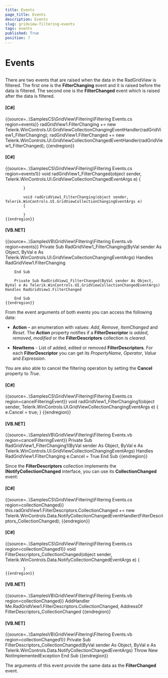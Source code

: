 ```yaml
---
title: Events
page_title: Events
description: Events
slug: gridview-filtering-events
tags: events
published: True
position: 7
---
```


# Events



## 

There are two events that are raised  when the data in the RadGridView is filtered. The first one is the __FilterChanging__ event
          and it is raised before the data is filtered. The second one is the __FilterChanged__ event which is raised after
          the data is filtered.
        

#### __[C#]__

{{source=..\SamplesCS\GridView\Filtering\Filtering Events.cs region=events}}
	            radGridView1.FilterChanging += new Telerik.WinControls.UI.GridViewCollectionChangingEventHandler(radGridView1_FilterChanging);
	            radGridView1.FilterChanged += new Telerik.WinControls.UI.GridViewCollectionChangedEventHandler(radGridView1_FilterChanged);
	{{endregion}}



#### __[C#]__

{{source=..\SamplesCS\GridView\Filtering\Filtering Events.cs region=events1}}
	        void radGridView1_FilterChanged(object sender, Telerik.WinControls.UI.GridViewCollectionChangedEventArgs e)
	        {
	            
	        }
	
	        void radGridView1_FilterChanging(object sender, Telerik.WinControls.UI.GridViewCollectionChangingEventArgs e)
	        {
	
	        }
	{{endregion}}



#### __[VB.NET]__

{{source=..\SamplesVB\GridView\Filtering\Filtering Events.vb region=events}}
	    Private Sub RadGridView1_FilterChanging(ByVal sender As Object, ByVal e As Telerik.WinControls.UI.GridViewCollectionChangingEventArgs) Handles RadGridView1.FilterChanging
	
	    End Sub
	
	    Private Sub RadGridView1_FilterChanged(ByVal sender As Object, ByVal e As Telerik.WinControls.UI.GridViewCollectionChangedEventArgs) Handles RadGridView1.FilterChanged
	
	    End Sub
	{{endregion}}



From the event arguments of both events you can access the following data:

* __Action__ – an enumeration with values: *Add*, *Remove*,
              *ItemChanged* and *Reset*. The __Action__ property notifies
              if a __FilterDescriptor__ is *added*, *removed*,
              *modified* or the __FilterDescriptors__ collection is *cleared*.
            

* __NewItems__ - List of added, edited or removed __FilterDescriptors__.
              For each __FilterDescriptor__ you can get its *PropertyName*, *Operator*,
              *Value* and *Expression*.
            

You are also able to cancel the filtering operation by setting the __Cancel__ property to *True*.
        

#### __[C#]__

{{source=..\SamplesCS\GridView\Filtering\Filtering Events.cs region=cancelFilteringEvent}}
	        void radGridView1_FilterChanging1(object sender, Telerik.WinControls.UI.GridViewCollectionChangingEventArgs e)
	        {
	            e.Cancel = true;
	        } 
	{{endregion}}



#### __[VB.NET]__

{{source=..\SamplesVB\GridView\Filtering\Filtering Events.vb region=cancelFilteringEvent}}
	    Private Sub RadGridView1_FilterChanging1(ByVal sender As Object, ByVal e As Telerik.WinControls.UI.GridViewCollectionChangingEventArgs) Handles RadGridView1.FilterChanging
	        e.Cancel = True
	    End Sub
	{{endregion}}



Since the __FilterDescriptors__ collection implements the __INotifyCollectionChanged__ interface,
          you can use its __CollectionChanged__ event:
        

#### __[C#]__

{{source=..\SamplesCS\GridView\Filtering\Filtering Events.cs region=collectionChanged}}
	            this.radGridView1.FilterDescriptors.CollectionChanged += new Telerik.WinControls.Data.NotifyCollectionChangedEventHandler(FilterDescriptors_CollectionChanged);
	{{endregion}}



#### __[C#]__

{{source=..\SamplesCS\GridView\Filtering\Filtering Events.cs region=collectionChanged1}}
	        void FilterDescriptors_CollectionChanged(object sender, Telerik.WinControls.Data.NotifyCollectionChangedEventArgs e)
	        {
	            
	        }
	{{endregion}}



#### __[VB.NET]__

{{source=..\SamplesVB\GridView\Filtering\Filtering Events.vb region=collectionChanged}}
	        AddHandler Me.RadGridView1.FilterDescriptors.CollectionChanged, AddressOf FilterDescriptors_CollectionChanged
	{{endregion}}



#### __[VB.NET]__

{{source=..\SamplesVB\GridView\Filtering\Filtering Events.vb region=collectionChanged1}}
	    Private Sub FilterDescriptors_CollectionChanged(ByVal sender As Object, ByVal e As Telerik.WinControls.Data.NotifyCollectionChangedEventArgs)
	        Throw New NotImplementedException
	    End Sub
	{{endregion}}



The arguments of this event provide the same data as the __FilterChanged__ event.
        

